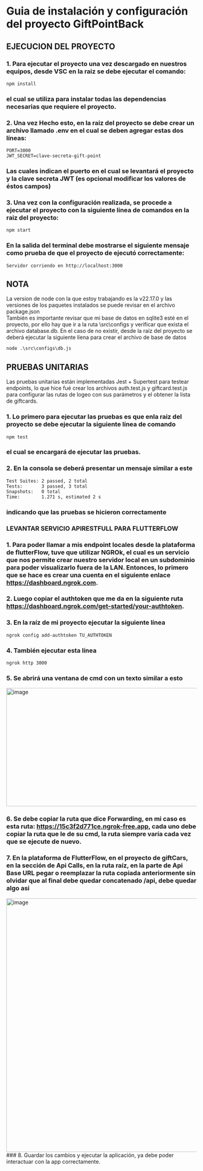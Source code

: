 # Guia de instalación y configuración del proyecto GiftPointBack

## EJECUCION DEL PROYECTO

### 1. Para ejecutar el proyecto una vez descargado en nuestros equipos, desde VSC en la raiz se debe ejecutar el comando:  
```
npm install
```  
### el cual se utiliza para instalar todas las dependencias necesarias que requiere el proyecto.    
### 2. Una vez Hecho esto, en la raiz del proyecto se debe crear un archivo llamado .env en el cual se deben agregar estas dos líneas:  
```
PORT=3000
JWT_SECRET=clave-secreta-gift-point
```
### Las cuales indican el puerto en el cual se levantará el proyecto y la clave secreta JWT (es opcional modificar los valores de éstos campos)  
### 3. Una vez con la configuración realizada, se procede a ejecutar el proyecto con la siguiente linea de comandos en la raiz del proyecto:
```
npm start
```
### En la salida del terminal debe mostrarse el siguiente mensaje como prueba de que el proyecto de ejecutó correctamente:
```
Servidor corriendo en http://localhost:3000
```

## NOTA  
La version de node con la que estoy trabajando es la v22.17.0 y las versiones de los paquetes instalados se puede revisar en el archivo package.json  
También es importante revisar que mi base de datos en sqlite3 esté en el proyecto, por ello hay que ir a la ruta \src\configs y verificar que exista el archivo database.db. En el caso de no existir, desde la raíz del proyecto se deberá ejecutar la siguiente líena para crear el archivo de base de datos
```
node .\src\configs\db.js
```

## PRUEBAS UNITARIAS

Las pruebas unitarias están implementadas Jest + Supertest para testear endpoints, lo que hice fué crear los archivos auth.test.js y giftcard.test.js para configurar las rutas de logeo con sus parámetros y el obtener la lista de giftcards. 

### 1. Lo primero para ejecutar las pruebas es que enla raiz del proyecto se debe ejecutar la siguiente línea de comando
```
npm test
```
### el cual se encargará de ejecutar las pruebas. 
### 2. En la consola se deberá presentar un mensaje similar a este
```
Test Suites: 2 passed, 2 total
Tests:       3 passed, 3 total
Snapshots:   0 total
Time:        1.271 s, estimated 2 s
```
### indicando que las pruebas se hicieron correctamente

### LEVANTAR SERVICIO APIRESTFULL PARA FLUTTERFLOW

### 1. Para poder llamar a mis endpoint locales desde la plataforma de flutterFlow, tuve que utilizar NGROk, el cual es un servicio que nos permite crear nuestro servidor local en un subdominio para poder visualizarlo fuera de la LAN. Entonces, lo primero que se hace es crear una cuenta en el siguiente enlace https://dashboard.ngrok.com.
### 2. Luego copiar el authtoken que me da en la siguiente ruta https://dashboard.ngrok.com/get-started/your-authtoken.
### 3. En la raíz de mi proyecto ejecutar la siguiente línea
```
ngrok config add-authtoken TU_AUTHTOKEN
```
### 4. También ejecutar esta línea
```
ngrok http 3000
```
### 5. Se abrirá una ventana de cmd con un texto similar a esto
<img width="841" height="312" alt="image" src="https://github.com/user-attachments/assets/139871ab-390f-495b-bbb0-ed270b23bdf6" />

### 6. Se debe copiar la ruta que dice Forwarding, en mi caso es esta ruta: https://15c3f2d771ce.ngrok-free.app, cada uno debe copiar la ruta que le de su cmd, la ruta siempre varía cada vez que se ejecute de nuevo.
### 7. En la plataforma de FlutterFlow, en el proyecto de giftCars, en la sección de Api Calls, en la ruta raíz, en la parte de Api Base URL pegar o reemplazar la ruta copiada anteriormente sin olvidar que al final debe quedar concatenado /api, debe quedar algo asi
<img width="1729" height="669" alt="image" src="https://github.com/user-attachments/assets/535a4352-875f-4fdb-af58-12b02dd99ba6" />
### 8. Guardar los cambios y ejecutar la aplicación, ya debe poder interactuar con la app correctamente.
